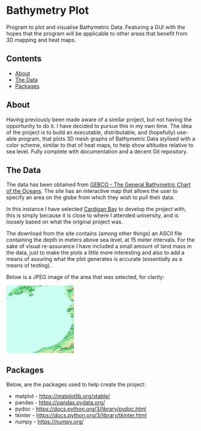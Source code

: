 # Bathymetry Plot
Program to plot and visualise Bathymetric Data. Featuring a GUI with the
hopes that the program will be applicable to other areas that benefit
from 3D mapping and heat maps.

## Contents
- [About](#about)
- [The Data](#the-data)
- [Packages](#packages)

## About
Having previously been made aware of a similar project, but not having
the opportunity to do it. I have decided to pursue this in my own time.
The idea of the project is to build an executable, distributable, and
(hopefully) use-able program, that plots 3D mesh graphs of Bathymetric
Data stylised with a color scheme, similar to that of heat maps, to help
show altitudes relative to sea level. Fully complete with documentation
and a decent Git repository.

## The Data
The data has been obtained from [GEBCO - The General Bathymetric Chart
of the Oceans](https://www.gebco.net/). The site has an interactive map
that allows the user to specify an area on the globe from which they wish
to pull their data.

In this instance I have selected [Cardigan Bay](https://en.wikipedia.org/wiki/Cardigan_Bay) to develop the project with,
this is simply because it is close to where I attended university, and is
loosely based on what the original project was.

The download from the site contains (among other things) an ASCII file
containing the depth in meters above sea level, at 15 meter intervals. For
the sake of visual re-assurance I have included a small amount of land mass
in the data, just to make the plots a little more interesting and also to
add a means of assuring what the plot generates is accurate (essentially as
a means of testing).

Below is a JPEG image of the area that was selected, for clarity:

![Cardigan Bay data area](./data/gebco_2024_n52.8999_s52.15_w-4.7859_e-4.0361_relief.jpeg)

## Packages
Below, are the packages used to help create the project:
- matplot - https://matplotlib.org/stable/
- pandas - https://pandas.pydata.org/
- pydoc - https://docs.python.org/3/library/pydoc.html
- tkinter - https://docs.python.org/3/library/tkinter.html
- numpy - https://numpy.org/

